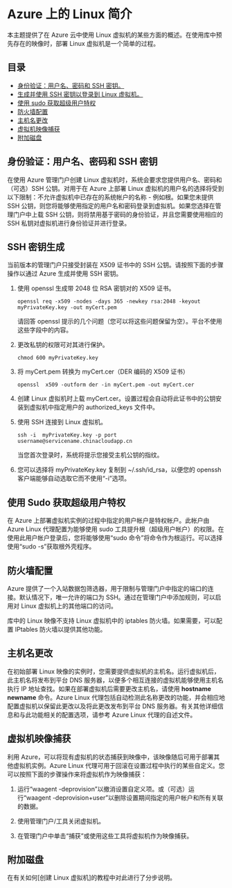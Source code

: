 <properties linkid="manage-linux-fundamentals-intro-to-linux" urlDisplayName="Intro to Linux" pageTitle="Azure 中的 Linux 简介 - Azure 教程" metaKeywords="Azure Linux vm, Linux vm" description="了解如何在 Azure 上使用 Linux 虚拟机。" metaCanonical="" services="virtual-machines" documentationCenter="Python" title="Azure 上的 Linux 简介" authors="" solutions="" manager="" editor="" />
<tags ms.service="virtual-machines"
    ms.date="12/14/2014"
    wacn.date="04/11/2015"
    />

# Azure 上的 Linux 简介

本主题提供了在 Azure 云中使用 Linux 虚拟机的某些方面的概述。在使用库中预先存在的映像时，部署 Linux 虚拟机是一个简单的过程。

## 目录

-   [身份验证：用户名、密码和 SSH 密钥。][身份验证：用户名、密码和 SSH 密钥。]
-   [生成并使用 SSH 密钥以登录到 Linux 虚拟机。][生成并使用 SSH 密钥以登录到 Linux 虚拟机。]
-   [使用 sudo 获取超级用户特权][使用 sudo 获取超级用户特权]
-   [防火墙配置][防火墙配置]
-   [主机名更改][主机名更改]
-   [虚拟机映像捕获][虚拟机映像捕获]
-   [附加磁盘][附加磁盘]

## <span id="authentication"></span></a>身份验证：用户名、密码和 SSH 密钥

在使用 Azure 管理门户创建 Linux 虚拟机时，系统会要求您提供用户名、密码和（可选）SSH 公钥。对用于在 Azure 上部署 Linux 虚拟机的用户名的选择将受到以下限制：不允许虚拟机中已存在的系统帐户的名称 - 例如根。如果您未提供 SSH 公钥，则您将能够使用指定的用户名和密码登录到虚拟机。如果您选择在管理门户中上载 SSH 公钥，则将禁用基于密码的身份验证，并且您需要使用相应的 SSH 私钥对虚拟机进行身份验证并进行登录。

## <span id="keygeneration"></span></a>SSH 密钥生成

当前版本的管理门户只接受封装在 X509 证书中的 SSH 公钥。请按照下面的步骤操作以通过 Azure 生成并使用 SSH 密钥。

1.  使用 openssl 生成带 2048 位 RSA 密钥对的 X509 证书。

        openssl req -x509 -nodes -days 365 -newkey rsa:2048 -keyout myPrivateKey.key -out myCert.pem

    请回答 openssl 提示的几个问题（您可以将这些问题保留为空）。平台不使用这些字段中的内容。

2.  更改私钥的权限可对其进行保护。

        chmod 600 myPrivateKey.key

3.  将 myCert.pem 转换为 myCert.cer（DER 编码的 X509 证书）

        openssl  x509 -outform der -in myCert.pem -out myCert.cer

4.  创建 Linux 虚拟机时上载 myCert.cer。设置过程会自动将此证书中的公钥安装到虚拟机中指定用户的 authorized\_keys 文件中。

5.  使用 SSH 连接到 Linux 虚拟机。

        ssh -i  myPrivateKey.key -p port  username@servicename.chinacloudapp.cn

    当您首次登录时，系统将提示您接受主机公钥的指纹。

6.  您可以选择将 myPrivateKey.key 复制到 ~/.ssh/id\_rsa，以便您的 openssh 客户端能够自动选取它而不使用“-i”选项。

## <span id="superuserprivileges"></span></a>使用 Sudo 获取超级用户特权

在 Azure 上部署虚拟机实例的过程中指定的用户帐户是特权帐户。此帐户由 Azure Linux 代理配置为能够使用 sudo 工具提升根（超级用户帐户）的权限。在使用此用户帐户登录后，您将能够使用“sudo 命令”将命令作为根运行。可以选择使用“sudo -s”获取根外壳程序。

## <span id="firewallconfiguration"></span></a>防火墙配置

Azure 提供了一个入站数据包筛选器，用于限制与管理门户中指定的端口的连接。默认情况下，唯一允许的端口为 SSH。通过在管理门户中添加规则，可以启用对 Linux 虚拟机上的其他端口的访问。

库中的 Linux 映像不支持 Linux 虚拟机中的 iptables 防火墙。如果需要，可以配置 IPtables 防火墙以提供其他功能。

## <span id="hostnamechanges"></span></a>主机名更改

在初始部署 Linux 映像的实例时，您需要提供虚拟机的主机名。运行虚拟机后，此主机名将发布到平台 DNS 服务器，以便多个相互连接的虚拟机能够使用主机名执行 IP 地址查找。如果在部署虚拟机后需要更改主机名，请使用 **hostname newname** 命令。Azure Linux 代理包括自动检测此名称更改的功能，并会相应地配置虚拟机以保留此更改以及将此更改发布到平台 DNS 服务器。有关其他详细信息和与此功能相关的配置选项，请参考 Azure Linux 代理的自述文件。

## <span id="virtualmachine"></span></a>虚拟机映像捕获

利用 Azure，可以将现有虚拟机的状态捕获到映像中，该映像随后可用于部署其他虚拟机实例。Azure Linux 代理可用于回滚在设置过程中执行的某些自定义。您可以按照下面的步骤操作来将虚拟机作为映像捕获：

1.  运行“waagent -deprovision”以撤消设置自定义项。或（可选）运行“waagent -deprovision+user”以删除设置期间指定的用户帐户和所有关联的数据。

2.  使用管理门户/工具关闭虚拟机。

3.  在管理门户中单击“捕获”或使用这些工具将虚拟机作为映像捕获。

## <span id="attachingdisks"></span></a>附加磁盘

在有关如何[创建 Linux 虚拟机]的教程中对此进行了分步说明。

  [身份验证：用户名、密码和 SSH 密钥。]: #authentication
  [生成并使用 SSH 密钥以登录到 Linux 虚拟机。]: #keygeneration
  [使用 sudo 获取超级用户特权]: #superuserprivileges
  [防火墙配置]: #firewallconfiguration
  [主机名更改]: #hostnamechanges
  [虚拟机映像捕获]: #virtualmachine
  [附加磁盘]: #attachingdisks
